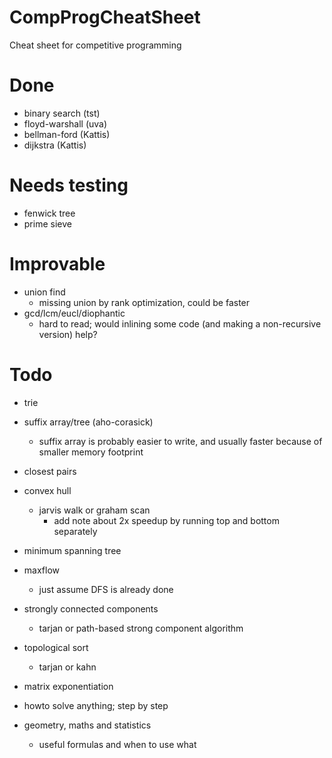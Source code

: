 # CompProgCheatSheet
Cheat sheet for competitive programming


# Done
- binary search (tst)
- floyd-warshall (uva)
- bellman-ford (Kattis)
- dijkstra (Kattis)

# Needs testing
- fenwick tree
- prime sieve

# Improvable
- union find
    - missing union by rank optimization, could be faster
- gcd/lcm/eucl/diophantic
    - hard to read; would inlining some code (and making a non-recursive version) help?

# Todo
- trie
- suffix array/tree (aho-corasick)
    - suffix array is probably easier to write, and usually faster because of smaller memory footprint
- closest pairs
- convex hull
    - jarvis walk or graham scan
        - add note about 2x speedup by running top and bottom separately

- minimum spanning tree
- maxflow
    - just assume DFS is already done
- strongly connected components
    - tarjan or path-based strong component algorithm
- topological sort
    - tarjan or kahn
- matrix exponentiation
- howto solve anything; step by step
- geometry, maths and statistics
    - useful formulas and when to use what